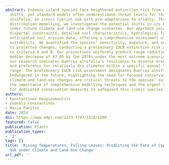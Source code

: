 ```yaml
---
abstract: Endemic island species face heightened extinction risk from climate-driven
  shifts, yet standard models often underestimate threat levels for those like Quercus
  alnifolia, an iconic Cypriot oak with pre-adaptations to aridity. Through species
  distribution modelling, we investigated the potential shifts in its distribution
  under future climate and land-use change scenarios. Our approach uniquely combines
  dispersal constraints, detailed soil characteristics, hydrological factors, and
  anticipated soil erosion data, offering a comprehensive assessment of environmental
  suitability. We quantified the species’ sensitivity, exposure, and vulnerability
  to projected changes, conducting a preliminary IUCN extinction risk assessment according
  to Criteria A and B. Our projections uniformly predict range reductions, with a
  median decrease of 67.8% by the 2070s under the most extreme scenarios. Additionally,
  our research indicates Quercus alnifolia’s resilience to diverse erosion conditions
  and preference for relatively dry climates within a specific annual temperature
  range. The preliminary IUCN risk assessment designates Quercus alnifolia as Critically
  Endangered in the future, highlighting the need for focused conservation efforts.
  Climate and land-use changes are critical threats to the species’ survival, emphasising
  the importance of comprehensive modelling techniques and the urgent requirement
  for dedicated conservation measures to safeguard this iconic species.
authors:
- Konstantinos Kougioumoutzis
- Ioannis Constantinou
- Maria Panitsa
date: 2024
doi: https://www.mdpi.com/2223-7747/13/8/1109
featured: false
publication: Plants
publication_types:
- '2'
tags: []
title: 'Rising Temperatures, Falling Leaves: Predicting the Fate of Cyprus’s Endemic
  Oak under Climate and Land Use Change'
url_pdf: ''
---
```

